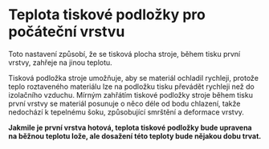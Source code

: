 Teplota tiskové podložky pro počáteční vrstvu
====
Toto nastavení způsobí, že se tisková plocha stroje, během tisku první vrstvy, zahřeje na jinou teplotu.

Tisková podložka stroje umožňuje, aby se materiál ochladil rychleji, protože teplo roztaveného materiálu lze na podložku tisku převádět rychleji než do izolačního vzduchu. Mírným zahřátím tiskové podložky stroje během tisku první vrstvy se materiál posunuje o něco déle od bodu chlazení, takže nedochází k tepelnému šoku, způsobující smrštění a deformace vrstvy.

**Jakmile je první vrstva hotová, teplota tiskové podložky bude upravena na běžnou teplotu lože, ale dosažení této teploty bude nějakou dobu trvat.**

